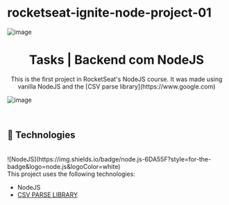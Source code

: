 # rocketseat-ignite-node-project-01
  
  
  ![image](https://seeklogo.com/images/R/rocketseat-logo-666CE4B396-seeklogo.com.png)  



<h1 align=center> Tasks | Backend com NodeJS  </h1>

<p align="center">
This is the first project in RocketSeat's NodeJS course. It was made using vanilla NodeJS and the [CSV parse library](https://www.google.com)
</p>

![image](https://app.rocketseat.com.br/_next/image?url=%2Fassets%2Flogos%2Fignite.svg&w=256&q=75)  

<br>


## 🚀 Technologies
<br>
  ![NodeJS](https://img.shields.io/badge/node.js-6DA55F?style=for-the-badge&logo=node.js&logoColor=white)
<br>
This project uses the following technologies: 

- NodeJS
- [CSV PARSE LIBRARY](https://csv.js.org/parse/) 



